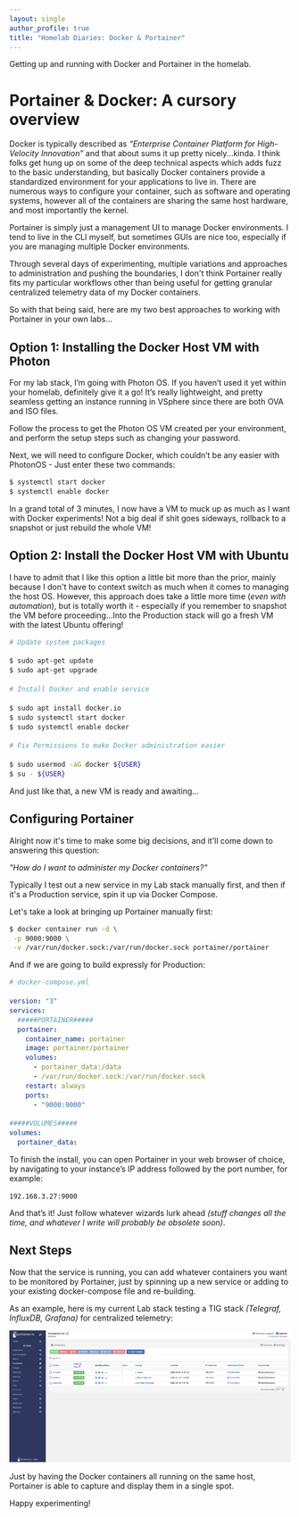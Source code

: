 ```yaml
---
layout: single
author_profile: true
title: "Homelab Diaries: Docker & Portainer"
---
```


Getting up and running with Docker and Portainer in the homelab.

# Portainer & Docker: A cursory overview

Docker is typically described as _“Enterprise Container Platform for High-Velocity Innovation”_ and that about sums it up pretty nicely...kinda. I think folks get hung up on some of the deep technical aspects which adds fuzz to the basic understanding, but basically Docker containers provide a standardized environment for your applications to live in. There are numerous ways to configure your container, such as software and operating systems, however all of the containers are sharing the same host hardware, and most importantly the kernel.

Portainer is simply just a management UI to manage Docker environments. I tend to live in the CLI myself, but sometimes GUIs are nice too, especially if you are managing multiple Docker environments.

Through several days of experimenting, multiple variations and approaches to administration and pushing the boundaries, I don't think Portainer really fits my particular workflows other than being useful for getting granular centralized telemetry data of my Docker containers.

So with that being said, here are my two best approaches to working with Portainer in your own labs...

## Option 1: Installing the Docker Host VM with Photon

For my lab stack, I’m going with Photon OS. If you haven’t used it yet within your homelab, definitely give it a go! It’s really lightweight, and pretty seamless getting an instance running in VSphere since there are both OVA and ISO files.

Follow the process to get the Photon OS VM created per your environment, and perform the setup steps such as changing your password.

Next, we will need to configure Docker, which couldn’t be any easier with PhotonOS - Just enter these two commands:

```sh
$ systemctl start docker
$ systemctl enable docker
```

In a grand total of 3 minutes, I now have a VM to muck up as much as I want with Docker experiments! Not a big deal if shit goes sideways, rollback to a snapshot or just rebuild the whole VM!

## Option 2: Install the Docker Host VM with Ubuntu

I have to admit that I like this option a little bit more than the prior, mainly because I don't have to context switch as much when it comes to managing the host OS. However, this approach does take a little more time (_even with automation_), but is totally worth it - especially if you remember to snapshot the VM before proceeding...Into the Production stack will go a fresh VM with the latest Ubuntu offering!

```sh
# Update system packages

$ sudo apt-get update
$ sudo apt-get upgrade

# Install Docker and enable service

$ sudo apt install docker.io
$ sudo systemctl start docker
$ sudo systemctl enable docker

# Fix Permissions to make Docker administration easier

$ sudo usermod -aG docker ${USER}
$ su - ${USER}
```

And just like that, a new VM is ready and awaiting...

## Configuring Portainer

Alright now it's time to make some big decisions, and it'll come down to answering this question:

_"How do I want to administer my Docker containers?"_

Typically I test out a new service in my Lab stack manually first, and then if it's a Production service, spin it up via Docker Compose.

Let's take a look at bringing up Portainer manually first:

```sh
$ docker container run -d \
 -p 9000:9000 \
 -v /var/run/docker.sock:/var/run/docker.sock portainer/portainer
```

And if we are going to build expressly for Production:

```yml
# docker-compose.yml

version: "3"
services:
  #####PORTAINER#####
  portainer:
    container_name: portainer
    image: portainer/portainer
    volumes:
      - portainer_data:/data
      - /var/run/docker.sock:/var/run/docker.sock
    restart: always
    ports:
      - "9000:9000"

#####VOLUMES#####
volumes:
  portainer_data:
```

To finish the install, you can open Portainer in your web browser of choice, by navigating to your instance’s IP address followed by the port number, for example:

`192.168.3.27:9000`

And that’s it! Just follow whatever wizards lurk ahead _(stuff changes all the time, and whatever I write will probably be obsolete soon)_.

## Next Steps

Now that the service is running, you can add whatever containers you want to be monitored by Portainer, just by spinning up a new service or adding to your existing docker-compose file and re-building.

As an example, here is my current Lab stack testing a TIG stack _(Telegraf, InfluxDB, Grafana)_ for centralized telemetry:

![portainer-dashboard](/assets/images/portainer/portainer-overview.png)

Just by having the Docker containers all running on the same host, Portainer is able to capture and display them in a single spot.

Happy experimenting!
